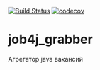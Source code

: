 [![Build Status](https://travis-ci.com/IvanPavlovets/job4j_grabber.svg?branch=master)](https://travis-ci.com/IvanPavlovets/job4j_grabber)
[![codecov](https://codecov.io/gh/IvanPavlovets/job4j_grabber/branch/master/graph/badge.svg)](https://codecov.io/gh/IvanPavlovets/job4j_grabber)

# job4j_grabber
Агрегатор java вакансий
